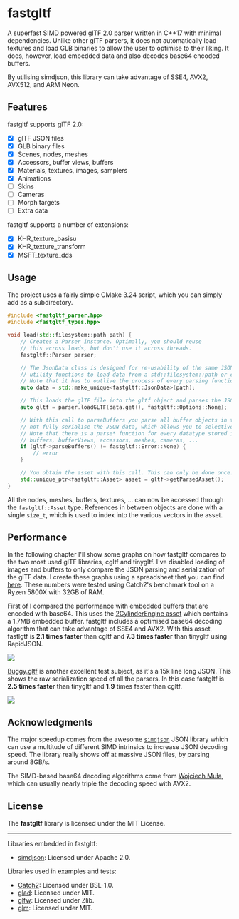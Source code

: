 # fastgltf

A superfast SIMD powered glTF 2.0 parser written in C++17 with minimal dependencies. Unlike other
glTF parsers, it does not automatically load textures and load GLB binaries to allow the user to
optimise to their liking. It does, however, load embedded data and also decodes base64 encoded
buffers.

By utilising simdjson, this library can take advantage of SSE4, AVX2, AVX512, and ARM Neon.

## Features

fastgltf supports glTF 2.0:
- [x] glTF JSON files
- [x] GLB binary files
- [x] Scenes, nodes, meshes
- [x] Accessors, buffer views, buffers
- [x] Materials, textures, images, samplers
- [x] Animations
- [ ] Skins
- [ ] Cameras
- [ ] Morph targets
- [ ] Extra data

fastgltf supports a number of extensions:
- [x] KHR_texture_basisu
- [x] KHR_texture_transform
- [x] MSFT_texture_dds

## Usage

The project uses a fairly simple CMake 3.24 script, which you can simply add as a subdirectory.

```cpp
#include <fastgltf_parser.hpp>
#include <fastgltf_types.hpp>

void load(std::filesystem::path path) {
    // Creates a Parser instance. Optimally, you should reuse
    // this across loads, but don't use it across threads.
    fastgltf::Parser parser;

    // The JsonData class is designed for re-usability of the same JSON string. It contains
    // utility functions to load data from a std::filesystem::path or copy from an existing buffer.
    // Note that it has to outlive the process of every parsing function you call.
    auto data = std::make_unique<fastgltf::JsonData>(path);

    // This loads the glTF file into the gltf object and parses the JSON.
    auto gltf = parser.loadGLTF(data.get(), fastgltf::Options::None);

    // With this call to parseBuffers you parse all buffer objects in the JSON data. loadGLTF does
    // not fully serialise the JSON data, which allows you to selectively load based on your needs.
    // Note that there is a parse* function for every datatype stored in a glTF file, e.g.
    // buffers, bufferViews, accessors, meshes, cameras, ...
    if (gltf->parseBuffers() != fastgltf::Error::None) {
        // error
    }

    // You obtain the asset with this call. This can only be done once.
    std::unique_ptr<fastgltf::Asset> asset = gltf->getParsedAsset();
}
```

All the nodes, meshes, buffers, textures, ... can now be accessed through the `fastgltf::Asset`
type. References in between objects are done with a single `size_t`, which is used to index into
the various vectors in the asset.

## Performance

In the following chapter I'll show some graphs on how fastgltf compares to the two most used glTF
libraries, cgltf and tinygltf. I've disabled loading of images and buffers to only compare the
JSON parsing and serialization of the glTF data. I create these graphs using a spreadsheet that you
can find [here](https://docs.google.com/spreadsheets/d/1ocdHGoty-rF0N46ZlAlswzcPHVRsqG_tncy8paD3iMY/edit?usp=sharing).
These numbers were tested using Catch2's benchmark tool on a Ryzen 5800X with 32GB of RAM.

First of I compared the performance with embedded buffers that are encoded with base64. This uses
the [2CylinderEngine asset](https://github.com/KhronosGroup/glTF-Sample-Models/tree/master/2.0/2CylinderEngine)
which contains a 1.7MB embedded buffer. fastgltf includes a optimised base64 decoding algorithm
that can take advantage of SSE4 and AVX2. With this asset, fastlgtf is **2.1 times faster** than
cgltf and **7.3 times faster** than tinygltf using RapidJSON.

![](https://cdn.discordapp.com/attachments/1019965526434394173/1025559451241021490/Mean_time_parsing_2CylinderEngine_ms_6.png)

[Buggy.gltf](https://github.com/KhronosGroup/glTF-Sample-Models/tree/master/2.0/Buggy) is another
excellent test subject, as it's a 15k line long JSON. This shows the raw serialization speed of
all the parsers. In this case fastgltf is **2.5 times faster** than tinygltf and **1.9** times faster
than cgltf.

![](https://cdn.discordapp.com/attachments/442748131898032138/1025556349465145405/Mean_time_parsing_Buggy.gltf_ms_2.png)

## Acknowledgments

The major speedup comes from the awesome [`simdjson`](https://github.com/simdjson/simdjson) JSON
library which can use a multitude of different SIMD intrinsics to increase JSON decoding speed. The
library really shows off at massive JSON files, by parsing around 8GB/s.

The SIMD-based base64 decoding algorithms come from
[Wojciech Muła](http://0x80.pl/notesen/2016-01-17-sse-base64-decoding.html#avx2-version), which can
usually nearly triple the decoding speed with AVX2.

## License

The **fastgltf** library is licensed under the MIT License.

----

Libraries embedded in fastgltf:
- [simdjson](https://github.com/simdjson/simdjson): Licensed under Apache 2.0.

Libraries used in examples and tests:
- [Catch2](https://github.com/catchorg/Catch2): Licensed under BSL-1.0.
- [glad](https://github.com/Dav1dde/glad): Licensed under MIT.
- [glfw](https://github.com/glfw/glfw): Licensed under Zlib.
- [glm](https://github.com/g-truc/glm): Licensed under MIT.
